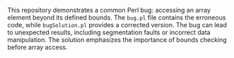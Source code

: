 This repository demonstrates a common Perl bug: accessing an array element beyond its defined bounds.  The `bug.pl` file contains the erroneous code, while `bugSolution.pl` provides a corrected version.  The bug can lead to unexpected results, including segmentation faults or incorrect data manipulation.  The solution emphasizes the importance of bounds checking before array access.
